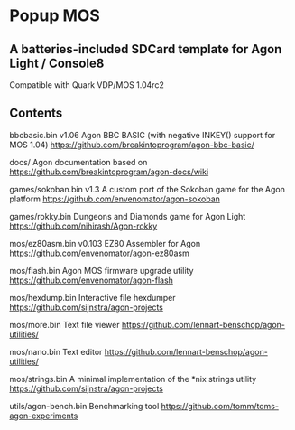 # Popup MOS

## A batteries-included SDCard template for Agon Light / Console8

Compatible with Quark VDP/MOS 1.04rc2

## Contents

bbcbasic.bin v1.06
Agon BBC BASIC (with negative INKEY() support for MOS 1.04)
https://github.com/breakintoprogram/agon-bbc-basic/

docs/
Agon documentation based on https://github.com/breakintoprogram/agon-docs/wiki

games/sokoban.bin v1.3
A custom port of the Sokoban game for the Agon platform
https://github.com/envenomator/agon-sokoban

games/rokky.bin
Dungeons and Diamonds game for Agon Light
https://github.com/nihirash/Agon-rokky

mos/ez80asm.bin v0.103
EZ80 Assembler for Agon
https://github.com/envenomator/agon-ez80asm

mos/flash.bin
Agon MOS firmware upgrade utility
https://github.com/envenomator/agon-flash

mos/hexdump.bin
Interactive file hexdumper
https://github.com/sijnstra/agon-projects

mos/more.bin
Text file viewer
https://github.com/lennart-benschop/agon-utilities/

mos/nano.bin
Text editor
https://github.com/lennart-benschop/agon-utilities/

mos/strings.bin
A minimal implementation of the *nix strings utility
https://github.com/sijnstra/agon-projects

utils/agon-bench.bin
Benchmarking tool
https://github.com/tomm/toms-agon-experiments
